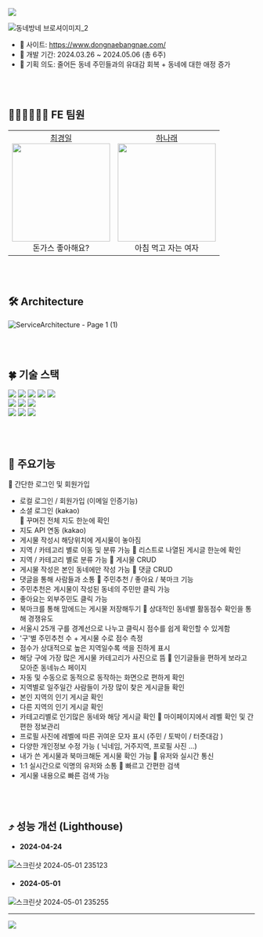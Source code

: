 <img src="https://capsule-render.vercel.app/api?type=waving&color=0:85daff,100:6799fe&height=180&text=동네방네&animation=&fontColor=ffffff&fontSize=70" />

![동네방네 브로셔이미지_2](https://github.com/Nawabali-project/Nawabali-FE/assets/80045891/04580244-b863-4ccc-a356-f513ba0c5a50)

* 🔗 사이트: https://www.dongnaebangnae.com/
* 📆 개발 기간: 2024.03.26 ~ 2024.05.06 (총 6주)
* 🌱 기획 의도: 줄어든 동네 주민들과의 유대감 회복 + 동네에 대한 애정 증가


<br><br>
## 🧑🏻‍💻👩🏻‍💻 FE 팀원
<table>
  <tbody>
    <tr>
      <td align="center">
        <a href="https://github.com/inhachoi">최경일</a><br />
        <img src="https://scontent-ssn1-1.cdninstagram.com/v/t51.2885-15/387265705_688108082998779_5231387308078165349_n.jpg?stp=dst-jpg_s150x150&_nc_ht=scontent-ssn1-1.cdninstagram.com&_nc_cat=103&_nc_ohc=VqkETrfmL_EQ7kNvgEz6-fE&edm=AGXveE0BAAAA&ccb=7-5&oh=00_AfAokniF-Ao9PXx3EFNym1c8mseIwhiJYnrkuLYkRZ5aaA&oe=66382C92&_nc_sid=cf751b" width="200px;" alt=""/><br />
         돈가스 좋아해요? <br />
        </td>
      <td align="center">
        <a href="https://github.com/1roo">하나래</a><br />
        <img src="https://scontent-ssn1-1.cdninstagram.com/v/t51.12442-15/69368022_980938318926608_4714438118412745851_n.jpg?stp=c0.398.1024.1024a_dst-jpg_e35_s150x150&_nc_ht=scontent-ssn1-1.cdninstagram.com&_nc_cat=108&_nc_ohc=YjyM_2KJLjcQ7kNvgGYoJvc&edm=AGXveE0BAAAA&ccb=7-5&oh=00_AfANWQdR07IR3pkt-AVZfkHDuHN0o4KrN9koCeWCXOnnyw&oe=66343A24&_nc_sid=cf751b" width="200px;" alt=""/><br />
         아침 먹고 자는 여자 <br />
        </td>
    </tr>
  </tbody>
</table>


<br><br>
## 🛠 Architecture
![ServiceArchitecture - Page 1 (1)](https://github.com/Nawabali-project/Nawabali-FE/assets/80045891/544a2684-a5ff-4759-8617-1f3c8de7ea36)


<br><br>
## 🍀 기술 스택
<div align='left'>
  <img src="https://img.shields.io/badge/html5-E34F26?style=for-the-badge&logo=html5&logoColor=white"> 
  <img src="https://img.shields.io/badge/css-1572B6?style=for-the-badge&logo=css3&logoColor=white"> 
  <img src="https://img.shields.io/badge/javascript-F7DF1E?style=for-the-badge&logo=javascript&logoColor=black"> 
  <img src="https://img.shields.io/badge/TypeScript-3178C6?style=for-the-badge&logo=typescript&logoColor=white">
  <img src="https://img.shields.io/badge/react-61DAFB?style=for-the-badge&logo=react&logoColor=black"> 
  <br>
  <img src="https://img.shields.io/badge/socket.io--client-007CE2?style=for-the-badge&logo=axios&logoColor=white">
  <img src="https://img.shields.io/badge/Axios-%23593d88.svg?style=for-the-badge&logoColor=000000">
  <img src="https://img.shields.io/badge/styled--components-DB7093?style=for-the-badge&logo=styled-components&logoColor=white">
  <br>
  <img src="https://img.shields.io/badge/GitHub%20Actions-232F3E?style=for-the-badge&logo=GitHubActions&logoColor=2088FF"/>
  <img src="https://img.shields.io/badge/github-181717?style=for-the-badge&logo=github&logoColor=white">
  <img src="https://img.shields.io/badge/git-F05032?style=for-the-badge&logo=git&logoColor=white">
  <br>
</div>

<br><br>
## 🔎 주요기능
🌟 간단한 로그인 및 회원가입
  * 로컬 로그인 / 회원가입 (이메일 인증기능)
  * 소셜 로그인 (kakao)<br>
🌟 꾸며진 전체 지도 한눈에 확인
  * 지도 API 연동 (kakao)
  * 게시물 작성시 해당위치에 게시물이 놓아짐
  * 지역 / 카테고리 별로 이동 및 분류 가능
🌟 리스트로 나열된 게시글 한눈에 확인
  * 지역 / 카테고리 별로 분류 가능
🌟 게시물 CRUD
  * 게시물 작성은 본인 동네에만 작성 가능
🌟 댓글 CRUD
  * 댓글을 통해 사람들과 소통
🌟 주민추천 / 좋아요 / 북마크 기능
  * 주민추천은 게시물이 작성된 동네의 주민만 클릭 가능
  * 좋아요는 외부주민도 클릭 가능
  * 북마크를 통해 맘에드는 게시물 저장해두기
🌟 상대적인 동네별 활동점수 확인을 통해 경쟁유도
  * 서울시 25개 구를 경계선으로 나누고 클릭시 점수를 쉽게 확인할 수 있게함
  * '구'별 주민추천 수 + 게시물 수로 점수 측정
  * 점수가 상대적으로 높은 지역일수록 색을 진하게 표시
  * 해당 구에 가장 많은 게시물 카테고리가 사진으로 뜸
🌟 인기글들을 편하게 보라고 모아준 동네뉴스 페이지
  * 자동 및 수동으로 동적으로 동작하는 화면으로 편하게 확인
  * 지역별로 일주일간 사람들이 가장 많이 찾은 게시글들 확인
  * 본인 지역의 인기 게시글 확인
  * 다른 지역의 인기 게시글 확인
  * 카테고리별로 인기많은 동네와 해당 게시글 확인
🌟 마이페이지에서 레벨 확인 및 간편한 정보관리
  * 프로필 사진에 레벨에 따른 귀여운 모자 표시 (주민 / 토박이 / 터줏대감 )
  * 다양한 개인정보 수정 가능 ( 닉네임, 거주지역, 프로필 사진 ...)
  * 내가 쓴 게시물과 북마크해둔 게시물 확인 가능
🌟 유저와 실시간 통신
  * 1:1 실시간으로 익명의 유저와 소통
🌟 빠르고 간편한 검색
  * 게시물 내용으로 빠른 검색 가능
  

<br><br>
## ⤴️ 성능 개선 (Lighthouse)

* #### 2024-04-24
![스크린샷 2024-05-01 235123](https://github.com/Nawabali-project/Nawabali-FE/assets/80045891/5f937f8d-3b2d-44ad-9be0-ec1b61fce0e9)

* #### 2024-05-01
![스크린샷 2024-05-01 235255](https://github.com/Nawabali-project/Nawabali-FE/assets/80045891/6086b80d-3303-4223-858f-c9256937e268)


---

<img src="https://capsule-render.vercel.app/api?type=waving&color=0:85daff,180:6799fe&height=100&section=footer" />
